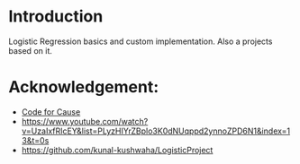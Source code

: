 # Introduction

Logistic Regression basics and custom implementation. Also a projects based on it.


# Acknowledgement:


* [Code for Cause](https://github.com/codeforcauseorg)
* https://www.youtube.com/watch?v=UzaIxfRIcEY&list=PLyzHIYrZBplo3K0dNUqppd2ynnoZPD6N1&index=13&t=0s
* https://github.com/kunal-kushwaha/LogisticProject